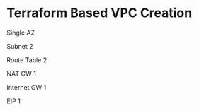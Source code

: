 # Terraform Based VPC Creation

<p>Single AZ</p>
<p>Subnet 2</p>
<p>Route Table 2</p>
<p>NAT GW 1</p>
<p>Internet GW 1</p>
<p>EIP 1</p>
